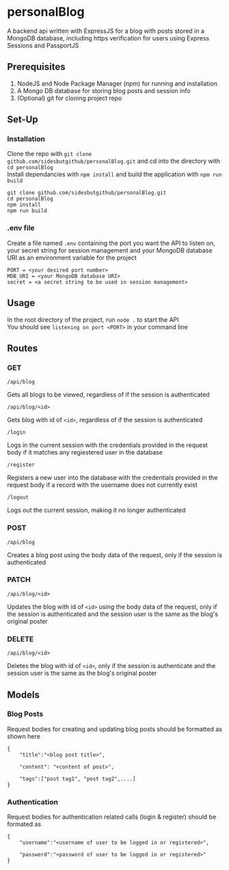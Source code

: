 # personalBlog
A backend api written with ExpressJS for a blog with posts stored in a MongoDB database, including https verification for users using Express Sessions and PassportJS
## Prerequisites
1. NodeJS and Node Package Manager (npm) for running and installation
2. A Mongo DB database for storing blog posts and session info
3. (Optional) git for cloning project repo
## Set-Up
### Installation
Clone the repo with `git clone github.com/sidesbutgithub/personalBlog.git` and cd into the directory with `cd personalBlog`  
Install dependancies with `npm install` and build the application with `npm run build`
```
git clone github.com/sidesbutgithub/personalBlog.git
cd personalBlog
npm install
npm run build
```
### .env file
Create a file named `.env` containing the port you want the API to listen on, your secret string for session management and your MongoDB database URI as an environment variable for the project
```
PORT = <your desired port number>
MDB_URI = <your MongoDB database URI>
secret = <a secret string to be used in session management>
```
## Usage
In the root directory of the project, run `node .` to start the API  
You should see `listening on port <PORT>` in your command line

## Routes
### GET
```
/api/blog
```
Gets all blogs to be viewed, regardless of if the session is authenticated
```
/api/blog/<id>
```
Gets blog with id of `<id>`, regardless of if the session is authenticated
```
/login
```
Logs in the current session with the credentials provided in the request body if it matches any regiestered user in the database
```
/register
```
Registers a new user into the database with the credentials provided in the request body if a record with the username does not currently exist
```
/logout
```
Logs out the current session, making it no longer authenticated
### POST
```
/api/blog
```
Creates a blog post using the body data of the request, only if the session is authenticated
### PATCH
```
/api/blog/<id>
```
Updates the blog with id of `<id>` using the body data of the request, only if the session is authenticated and the session user is the same as the blog's original poster
### DELETE
```
/api/blog/<id>
```
Deletes the blog with id of `<id>`, only if the session is authenticate and the session user is the same as the blog's original poster

## Models
### Blog Posts
Request bodies for creating and updating blog posts should be formatted as shown here
```
{
    "title":"<blog post title>",

    "content": "<content of post>",

    "tags":["post tag1", "post tag2",....]
}
```
### Authentication
Request bodies for authentication related calls (login & register) should be formated as
```
{
    "username":"<username of user to be logged in or registered>",

    "password":"<password of user to be logged in or registered>"
}
```
